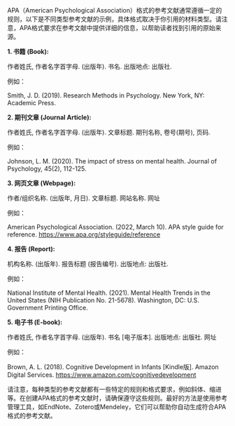 APA（American Psychological Association）格式的参考文献通常遵循一定的规则，以下是不同类型参考文献的示例，具体格式取决于你引用的材料类型。请注意，APA格式要求在参考文献中提供详细的信息，以帮助读者找到引用的原始来源。

**1. 书籍 (Book):**

作者姓氏, 作者名字首字母. (出版年). 书名. 出版地点: 出版社.

例如：

Smith, J. D. (2019). Research Methods in Psychology. New York, NY: Academic Press.

**2. 期刊文章 (Journal Article):**

作者姓氏, 作者名字首字母. (出版年). 文章标题. 期刊名称, 卷号(期号), 页码.

例如：

Johnson, L. M. (2020). The impact of stress on mental health. Journal of Psychology, 45(2), 112-125.

**3. 网页文章 (Webpage):**

作者/组织名称. (出版年, 月日). 文章标题. 网站名称. 网址

例如：

American Psychological Association. (2022, March 10). APA style guide for reference. https://www.apa.org/styleguide/reference

**4. 报告 (Report):**

机构名称. (出版年). 报告标题 (报告编号). 出版地点: 出版社.

例如：

National Institute of Mental Health. (2021). Mental Health Trends in the United States (NIH Publication No. 21-5678). Washington, DC: U.S. Government Printing Office.

**5. 电子书 (E-book):**

作者姓氏, 作者名字首字母. (出版年). 书名 [电子版本]. 出版地点: 出版社. 网址

例如：

Brown, A. L. (2018). Cognitive Development in Infants [Kindle版]. Amazon Digital Services. https://www.amazon.com/cognitivedevelopment

请注意，每种类型的参考文献都有一些特定的规则和格式要求，例如斜体、缩进等。在创建APA格式的参考文献时，请确保遵守这些规则。最好的方法是使用参考管理工具，如EndNote、Zotero或Mendeley，它们可以帮助你自动生成符合APA格式的参考文献。